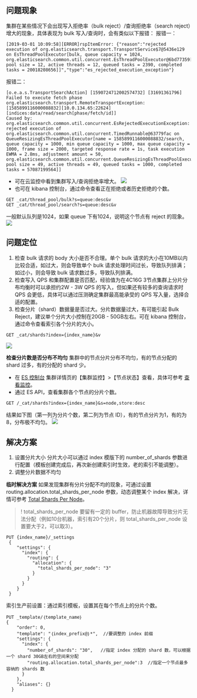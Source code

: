 ## 问题现象
集群在某些情况下会出现写入拒绝率（bulk reject）/查询拒绝率（search reject）增大的现象，具体表现为 bulk 写入/查询时，会有类似以下报错：
报错一：
```
[2019-03-01 10:09:58][ERROR]rspItemError: {"reason":"rejected execution of org.elasticsearch.transport.TransportService$7@5436e129 on EsThreadPoolExecutor[bulk, queue capacity = 1024, org.elasticsearch.common.util.concurrent.EsThreadPoolExecutor@6bd77359[Running, pool size = 12, active threads = 12, queued tasks = 2390, completed tasks = 20018208656]]","type":"es_rejected_execution_exception"}
```
报错二：
```
[o.e.a.s.TransportSearchAction] [1590724712002574732] [31691361796] Failed to execute fetch phase
org.elasticsearch.transport.RemoteTransportException: [1585899116000088832][10.0.134.65:22624][indices:data/read/search[phase/fetch/id]]
Caused by: org.elasticsearch.common.util.concurrent.EsRejectedExecutionException: rejected execution of org.elasticsearch.common.util.concurrent.TimedRunnable@63779fac on QueueResizingEsThreadPoolExecutor[name = 1585899116000088832/search, queue capacity = 1000, min queue capacity = 1000, max queue capacity = 1000, frame size = 2000, targeted response rate = 1s, task execution EWMA = 2.8ms, adjustment amount = 50, org.elasticsearch.common.util.concurrent.QueueResizingEsThreadPoolExecutor@350da023[Running, pool size = 49, active threads = 49, queued tasks = 1000, completed tasks = 57087199564]]
```

- 可在云监控中看到集群写入/查询拒绝率增大。
![](https://main.qcloudimg.com/raw/998766e0b7117412fb13fd7ca37b2f35.png)
- 也可在 kibana 控制台，通过命令查看正在拒绝或者历史拒绝的个数。
```
GET _cat/thread_pool/bulk?s=queue:desc&v
GET _cat/thread_pool/search?s=queue:desc&v
```
一般默认队列是1024，如果 queue 下有1024，说明这个节点有 reject 的现象。
![](https://main.qcloudimg.com/raw/c31a56cabaa51518be460baa338e5521.png)

## 问题定位 
1. 检查 bulk 请求的 body 大小是否不合理。单个 bulk 请求的大小在10MB以内比较合适，如过大，则会导致单个 bulk 请求处理时间过长，导致队列排满；如过小，则会导致 bulk 请求数过多，导致队列排满。
2. 检查写入 QPS 和集群配置是否匹配，经验值为在4C16G 3节点集群上分片分布均衡时可以承担约2W - 3W QPS 的写入，但如果还有较多的查询请求时 QPS 会更低，具体可以通过压测确定集群最高能承受的 QPS 写入量，选择合适的配置。
3. 检查分片（shard）数据量是否过大。分片数据量过大，有可能引起 Bulk Reject，建议单个分片大小控制在20GB - 50GB左右。可在 kibana 控制台，通过命令查看索引各个分片的大小。
```
GET _cat/shards?index={index_name}&v
```
![](https://main.qcloudimg.com/raw/551e6cb4aaccd8391f619f0ecef0129d.png)

**检查分片数是否分布不均匀**
集群中的节点分片分布不均匀，有的节点分配的 shard 过多，有的分配的 shard 少。
 - 在 [ES 控制台](https://console.cloud.tencent.com/es) 集群详情页的【集群监控】>【节点状态】查看，具体可参考 [查看监控](https://cloud.tencent.com/document/product/845/16995)。
 - 通过 ES API，查看集群各个节点的分片个数。
```
GET /_cat/shards?index={index_name}&s=node,store:desc
```

结果如下图（第一列为分片个数，第二列为节点 ID），有的节点分片为1，有的为8，分布极不均匀。
![](https://main.qcloudimg.com/raw/62d75ef4823d87934ab64a9eb243a556.png)

## 解决方案
1. 设置分片大小
分片大小可以通过 index 模版下的 number_of_shards 参数进行配置（模板创建完成后，再次新创建索引时生效，老的索引不能调整）。
2. 调整分片数据不均匀


**临时解决方案**
如果发现集群有分片分配不均的现象，可通过设置 routing.allocation.total_shards_per_node 参数，动态调整某个 index 解决，详情可参考 [Total Shards Per Node](https://www.elastic.co/guide/en/elasticsearch/reference/6.6/allocation-total-shards.html)。
>! total_shards_per_node 要留有一定的 buffer，防止机器故障导致分片无法分配（例如10台机器，索引有20个分片，则 total_shards_per_node 设置要大于2，可以取3）。
```
PUT {index_name}/_settings
 {
    "settings": {
      "index": {
        "routing": {
          "allocation": {
            "total_shards_per_node": "3"
          }
        }
      }
    }
 }
```

索引生产前设置：通过索引模板，设置其在每个节点上的分片个数。
```
PUT _template/｛template_name｝
{
    "order": 0,
    "template": "｛index_prefix@｝*",  //要调整的 index 前缀
    "settings": {
      "index": {
        "number_of_shards": "30",   //指定 index 分配的 shard 数，可以根据一个 shard 30GB左右的空间来分配
        "routing.allocation.total_shards_per_node":3  //指定一个节点最多容纳的 shards 数
      }
    },
    "aliases": {}
  }
```
